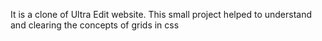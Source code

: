 It is a clone of Ultra Edit website. This small project helped to understand and clearing the concepts of grids in css

